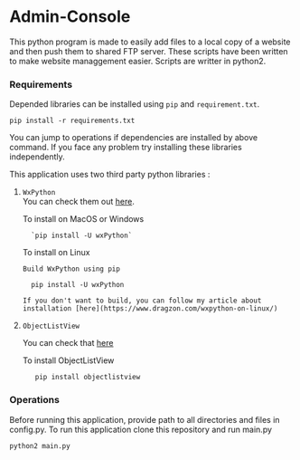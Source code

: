 # Admin-Console

This python program is made to easily add files to a local copy of a website and then push them to shared FTP server. These scripts have been written to make website managgement easier. Scripts are writter in python2.

### Requirements 

Depended libraries can be installed using `pip` and `requirement.txt`.
    
    pip install -r requirements.txt
You can jump to operations if dependencies are installed by above command. If you face any problem try installing these libraries independently.

This application uses two third party python libraries : 
    
 1. `WxPython`  
 You can check them out [here](https://www.wxwidgets.org/).
      
      To install on MacOS or Windows
      
          `pip install -U wxPython`
      
      To install on Linux 
        
        Build WxPython using pip 
          
          pip install -U wxPython
        
        If you don't want to build, you can follow my article about installation [here](https://www.dragzon.com/wxpython-on-linux/)
 
 2. `ObjectListView`
    
    You can check that [here](http://objectlistview.sourceforge.net/python/)
      
      To install ObjectListView 
      
           pip install objectlistview
           
           
### Operations
Before running this application, provide path to all directories and files in config.py.
To run this application clone this repository and run main.py
  
    python2 main.py
